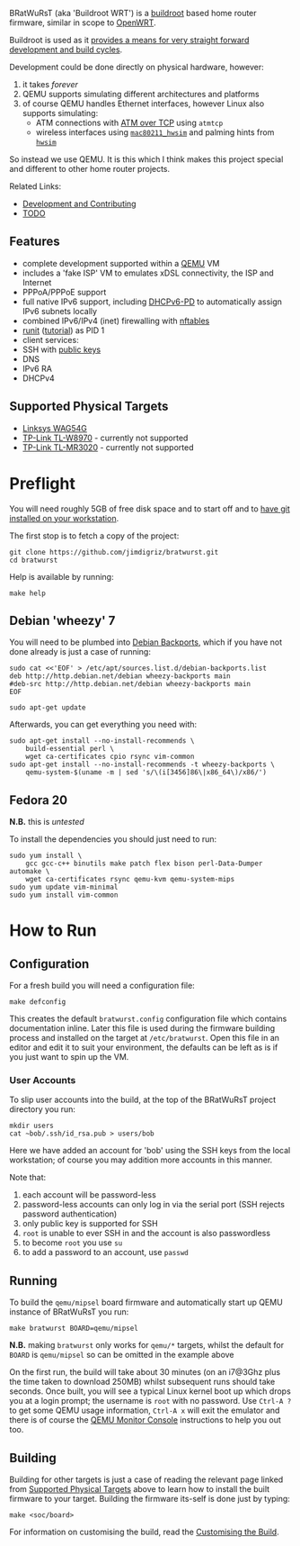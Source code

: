 BRatWuRsT (aka 'Buildroot WRT') is a [buildroot](http://buildroot.uclibc.org/) based home router firmware, similar in scope to [OpenWRT](https://openwrt.org/).

Buildroot is used as it [provides a means for very straight forward development and build cycles](http://elinux.org/images/2/2a/Using-buildroot-real-project.pdf).

Development could be done directly on physical hardware, however:

 1. it takes *forever*
 1. QEMU supports simulating different architectures and platforms
 1. of course QEMU handles Ethernet interfaces, however Linux also supports simulating:
     * ATM connections with [ATM over TCP](http://tldp.org/HOWTO/ATM-Linux-HOWTO/device-setup.html#DEVICE-SETUP.ATM-OVER-TCP-SETUP) using `atmtcp`
     * wireless interfaces using [`mac80211_hwsim`](https://www.kernel.org/doc/Documentation/networking/mac80211_hwsim/README) and palming hints from [`hwsim`](http://hostap.epitest.fi/cgit/hostap/tree/tests/hwsim)

So instead we use QEMU.  It is this which I think makes this project special and different to other home router projects.

Related Links:

 * [Development and Contributing](DEVELOPMENT.md)
 * [TODO](TODO.md)

## Features

 * complete development supported within a [QEMU](http://www.qemu.org/) VM
 * includes a 'fake ISP' VM to emulates xDSL connectivity, the ISP and Internet
 * PPPoA/PPPoE support
 * full native IPv6 support, including [DHCPv6-PD](http://en.wikipedia.org/wiki/Prefix_delegation) to automatically assign IPv6 subnets locally
 * combined IPv6/IPv4 (inet) firewalling with [nftables](http://wiki.nftables.org/)
 * [runit](http://smarden.org/runit/) ([tutorial](http://www.sanityinc.com/articles/init-scripts-considered-harmful/)) as PID 1
 * client services:
  * SSH with [public keys](https://macnugget.org/projects/publickeys/)
  * DNS
  * IPv6 RA
  * DHCPv4

## Supported Physical Targets

 * [Linksys WAG54G](board/ar7/wag54g/README.md)
 * [TP-Link TL-W8970](board/tp-link/tl-w8970/README.md) - currently not supported
 * [TP-Link TL-MR3020](board/tp-link/tl-mr3020/README.md) - currently not supported

# Preflight

You will need roughly 5GB of free disk space and to start off and to [have git installed on your workstation](http://git-scm.com/book/en/Getting-Started-Installing-Git).

The first stop is to fetch a copy of the project:

    git clone https://github.com/jimdigriz/bratwurst.git
    cd bratwurst

Help is available by running:

    make help

## Debian 'wheezy' 7

You will need to be plumbed into [Debian Backports](http://backports.debian.org/), which if you have not done already is just a case of running:

    sudo cat <<'EOF' > /etc/apt/sources.list.d/debian-backports.list
    deb http://http.debian.net/debian wheezy-backports main
    #deb-src http://http.debian.net/debian wheezy-backports main
    EOF
    
    sudo apt-get update

Afterwards, you can get everything you need with:

    sudo apt-get install --no-install-recommends \
    	build-essential perl \
    	wget ca-certificates cpio rsync vim-common
    sudo apt-get install --no-install-recommends -t wheezy-backports \
    	qemu-system-$(uname -m | sed 's/\(i[3456]86\|x86_64\)/x86/')

## Fedora 20

**N.B.** this is *untested*

To install the dependencies you should just need to run:

    sudo yum install \
    	gcc gcc-c++ binutils make patch flex bison perl-Data-Dumper automake \
    	wget ca-certificates rsync qemu-kvm qemu-system-mips
    sudo yum update vim-minimal
    sudo yum install vim-common

# How to Run

## Configuration

For a fresh build you will need a configuration file:

    make defconfig

This creates the default `bratwurst.config` configuration file which contains documentation inline.  Later this file is used during the firmware building process and installed on the target at `/etc/bratwurst`.  Open this file in an editor and edit it to suit your environment, the defaults can be left as is if you just want to spin up the VM.

### User Accounts

To slip user accounts into the build, at the top of the BRatWuRsT project directory you run:

    mkdir users
    cat ~bob/.ssh/id_rsa.pub > users/bob

Here we have added an account for 'bob' using the SSH keys from the local workstation; of course you may addition more accounts in this manner.

Note that:

 1. each account will be password-less
 1. password-less accounts can only log in via the serial port (SSH rejects password authentication)
 1. only public key is supported for SSH
 1. `root` is unable to ever SSH in and the account is also passwordless
 1. to become `root` you use `su`
 1. to add a password to an account, use `passwd`

## Running

To build the `qemu/mipsel` board firmware and automatically start up QEMU instance of BRatWuRsT you run:

    make bratwurst BOARD=qemu/mipsel

**N.B.** making `bratwurst` only works for `qemu/*` targets, whilst the default for `BOARD` is `qemu/mipsel` so can be omitted in the example above

On the first run, the build will take about 30 minutes (on an i7@3Ghz plus the time taken to download 250MB) whilst subsequent runs should take seconds.  Once built, you will see a typical Linux kernel boot up which drops you at a login prompt; the username is `root` with no password.  Use `Ctrl-A ?` to get some QEMU usage information, `Ctrl-A x` will exit the emulator and there is of course the [QEMU Monitor Console](http://wiki.qemu.org/download/qemu-doc.html#pcsys_005fmonitor) instructions to help you out too.

## Building

Building for other targets is just a case of reading the relevant page linked from [Supported Physical Targets](#supported-physical-targets) above to learn how to install the built firmware to your target.  Building the firmware its-self is done just by typing:

    make <soc/board>

For information on customising the build, read the [Customising the Build](DEVELOPMENT.md#customising-the-build).
